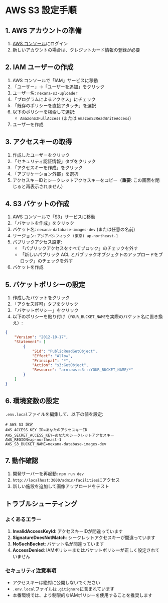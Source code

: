 # AWS S3 設定手順

## 1. AWS アカウントの準備

1. [AWS コンソール](https://aws.amazon.com/console/)にログイン
2. 新しいアカウントの場合は、クレジットカード情報の登録が必要

## 2. IAM ユーザーの作成

1. AWS コンソールで「IAM」サービスに移動
2. 「ユーザー」→「ユーザーを追加」をクリック
3. ユーザー名: `nexana-s3-uploader`
4. 「プログラムによるアクセス」にチェック
5. 「既存のポリシーを直接アタッチ」を選択
6. 以下のポリシーを検索して選択:
   - `AmazonS3FullAccess` (または `AmazonS3ReadWriteAccess`)
7. ユーザーを作成

## 3. アクセスキーの取得

1. 作成したユーザーをクリック
2. 「セキュリティ認証情報」タブをクリック
3. 「アクセスキーを作成」をクリック
4. 「アプリケーション外部」を選択
5. アクセスキーIDとシークレットアクセスキーをコピー（**重要**: この画面を閉じると再表示されません）

## 4. S3 バケットの作成

1. AWS コンソールで「S3」サービスに移動
2. 「バケットを作成」をクリック
3. バケット名: `nexana-database-images-dev` (または任意の名前)
4. リージョン: `アジアパシフィック (東京) ap-northeast-1`
5. パブリックアクセス設定:
   - 「パブリックアクセスをすべてブロック」のチェックを外す
   - 「新しいパブリック ACL とパブリックオブジェクトのアップロードをブロック」のチェックを外す
6. バケットを作成

## 5. バケットポリシーの設定

1. 作成したバケットをクリック
2. 「アクセス許可」タブをクリック
3. 「バケットポリシー」をクリック
4. 以下のポリシーを貼り付け（`YOUR_BUCKET_NAME`を実際のバケット名に置き換え）:

```json
{
    "Version": "2012-10-17",
    "Statement": [
        {
            "Sid": "PublicReadGetObject",
            "Effect": "Allow",
            "Principal": "*",
            "Action": "s3:GetObject",
            "Resource": "arn:aws:s3:::YOUR_BUCKET_NAME/*"
        }
    ]
}
```

## 6. 環境変数の設定

`.env.local`ファイルを編集して、以下の値を設定:

```env
# AWS S3 設定
AWS_ACCESS_KEY_ID=あなたのアクセスキーID
AWS_SECRET_ACCESS_KEY=あなたのシークレットアクセスキー
AWS_REGION=ap-northeast-1
AWS_S3_BUCKET_NAME=nexana-database-images-dev
```

## 7. 動作確認

1. 開発サーバーを再起動: `npm run dev`
2. `http://localhost:3000/admin/facilities`にアクセス
3. 新しい施設を追加して画像アップロードをテスト

## トラブルシューティング

### よくあるエラー

1. **InvalidAccessKeyId**: アクセスキーIDが間違っています
2. **SignatureDoesNotMatch**: シークレットアクセスキーが間違っています
3. **NoSuchBucket**: バケット名が間違っています
4. **AccessDenied**: IAMポリシーまたはバケットポリシーが正しく設定されていません

### セキュリティ注意事項

- アクセスキーは絶対に公開しないでください
- `.env.local`ファイルは`.gitignore`に含まれています
- 本番環境では、より制限的なIAMポリシーを使用することを推奨します
